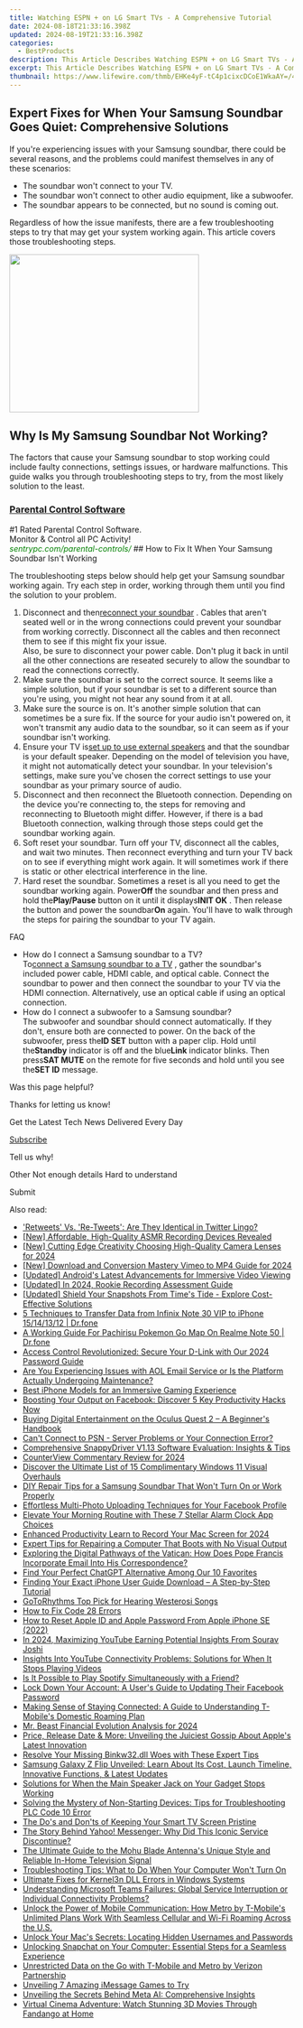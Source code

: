 ```yaml
---
title: Watching ESPN + on LG Smart TVs - A Comprehensive Tutorial
date: 2024-08-18T21:33:16.398Z
updated: 2024-08-19T21:33:16.398Z
categories:
  - BestProducts
description: This Article Describes Watching ESPN + on LG Smart TVs - A Comprehensive Tutorial
excerpt: This Article Describes Watching ESPN + on LG Smart TVs - A Comprehensive Tutorial
thumbnail: https://www.lifewire.com/thmb/EHKe4yF-tC4p1cixcDCoE1WkaAY=/400x300/filters:no_upscale():max_bytes(150000):strip_icc():format(webp)/LG-ESPN-Plus2-5a613f28564249e38ef803888f21e257.jpg
---
```


## Expert Fixes for When Your Samsung Soundbar Goes Quiet: Comprehensive Solutions
 If you're experiencing issues with your Samsung soundbar, there could be several reasons, and the problems could manifest themselves in any of these scenarios:

* The soundbar won't connect to your TV.
* The soundbar won't connect to other audio equipment, like a subwoofer.
* The soundbar appears to be connected, but no sound is coming out.

 Regardless of how the issue manifests, there are a few troubleshooting steps to try that may get your system working again. This article covers those troubleshooting steps.

<!-- affiliate ads begin -->
<a href="https://getlyla.pxf.io/c/5597632/1455723/15391" target="_top" id="1455723"><img src="//a.impactradius-go.com/display-ad/15391-1455723" border="0" alt="" width="336" height="280"/></a><img height="0" width="0" src="https://imp.pxf.io/i/5597632/1455723/15391" style="position:absolute;visibility:hidden;" border="0" />
<!-- affiliate ads end -->
## Why Is My Samsung Soundbar Not Working?

 The factors that cause your Samsung soundbar to stop working could include faulty connections, settings issues, or hardware malfunctions. This guide walks you through troubleshooting steps to try, from the most likely solution to the least.

<!-- affiliate ads begin -->
<h3 id="200610"><a href="https://sentrypc.7eer.net/c/5597632/200610/3022">Parental Control Software</a></h3>
<span class="text-ad-content">
	#1 Rated Parental Control Software.<br/>
	Monitor & Control all PC Activity!<br/>
		<cite style="color:green">sentrypc.com/parental-controls/</cite>
	</span><img height="0" width="0" src="https://sentrypc.7eer.net/i/5597632/200610/3022" style="position:absolute;visibility:hidden;" border="0" />
<!-- affiliate ads end -->
## How to Fix It When Your Samsung Soundbar Isn't Working

 The troubleshooting steps below should help get your Samsung soundbar working again. Try each step in order, working through them until you find the solution to your problem.

1. Disconnect and then[reconnect your soundbar](https://www.lifewire.com/connect-tv-to-external-audio-system-1846816) . Cables that aren't seated well or in the wrong connections could prevent your soundbar from working correctly. Disconnect all the cables and then reconnect them to see if this might fix your issue.  
 Also, be sure to disconnect your power cable. Don't plug it back in until all the other connections are reseated securely to allow the soundbar to read the connections correctly.
2. Make sure the soundbar is set to the correct source. It seems like a simple solution, but if your soundbar is set to a different source than you're using, you might not hear any sound from it at all.
3. Make sure the source is on. It's another simple solution that can sometimes be a sure fix. If the source for your audio isn't powered on, it won't transmit any audio data to the soundbar, so it can seem as if your soundbar isn't working.
4. Ensure your TV is[set up to use external speakers](https://www.lifewire.com/connect-and-set-up-a-sound-bar-4138615) and that the soundbar is your default speaker. Depending on the model of television you have, it might not automatically detect your soundbar. In your television's settings, make sure you've chosen the correct settings to use your soundbar as your primary source of audio.
5. Disconnect and then reconnect the Bluetooth connection. Depending on the device you're connecting to, the steps for removing and reconnecting to Bluetooth might differ. However, if there is a bad Bluetooth connection, walking through those steps could get the soundbar working again.
6. Soft reset your soundbar. Turn off your TV, disconnect all the cables, and wait two minutes. Then reconnect everything and turn your TV back on to see if everything might work again. It will sometimes work if there is static or other electrical interference in the line.
7. Hard reset the soundbar. Sometimes a reset is all you need to get the soundbar working again. Power**Off** the soundbar and then press and hold the**Play/Pause** button on it until it displays**INIT OK** . Then release the button and power the soundbar**On** again. You'll have to walk through the steps for pairing the soundbar to your TV again.

 FAQ

* How do I connect a Samsung soundbar to a TV?  
 To[connect a Samsung soundbar to a TV](https://www.lifewire.com/connect-samsung-soundbar-to-tv-5217392) , gather the soundbar's included power cable, HDMI cable, and optical cable. Connect the soundbar to power and then connect the soundbar to your TV via the HDMI connection. Alternatively, use an optical cable if using an optical connection.
* How do I connect a subwoofer to a Samsung soundbar?  
 The subwoofer and soundbar should connect automatically. If they don't, ensure both are connected to power. On the back of the subwoofer, press the**ID SET** button with a paper clip. Hold until the**Standby** indicator is off and the blue**Link** indicator blinks. Then press**SAT MUTE** on the remote for five seconds and hold until you see the**SET ID** message.

Was this page helpful?

Thanks for letting us know!

 Get the Latest Tech News Delivered Every Day

[Subscribe](https://www.lifewire.com/#)

Tell us why!

 Other  Not enough details  Hard to understand

 Submit

<ins class="adsbygoogle"
     style="display:block"
     data-ad-format="autorelaxed"
     data-ad-client="ca-pub-7571918770474297"
     data-ad-slot="1223367746"></ins>



<ins class="adsbygoogle"
     style="display:block"
     data-ad-client="ca-pub-7571918770474297"
     data-ad-slot="8358498916"
     data-ad-format="auto"
     data-full-width-responsive="true"></ins>

<span class="atpl-alsoreadstyle">Also read:</span>
<div><ul>
<li><a href="https://techtrends.techidaily.com/retweets-vs-re-tweets-are-they-identical-in-twitter-lingo/"><u>'Retweets' Vs. 'Re-Tweets': Are They Identical in Twitter Lingo?</u></a></li>
<li><a href="https://extra-tips.techidaily.com/new-affordable-high-quality-asmr-recording-devices-revealed/"><u>[New] Affordable, High-Quality ASMR Recording Devices Revealed</u></a></li>
<li><a href="https://eaxpv-info.techidaily.com/new-cutting-edge-creativity-choosing-high-quality-camera-lenses-for-2024/"><u>[New] Cutting Edge Creativity  Choosing High-Quality Camera Lenses for 2024</u></a></li>
<li><a href="https://vimeo-videos.techidaily.com/new-download-and-conversion-mastery-vimeo-to-mp4-guide-for-2024/"><u>[New] Download and Conversion Mastery  Vimeo to MP4 Guide for 2024</u></a></li>
<li><a href="https://extra-lessons.techidaily.com/updated-androids-latest-advancements-for-immersive-video-viewing/"><u>[Updated] Android's Latest Advancements for Immersive Video Viewing</u></a></li>
<li><a href="https://visual-screen-recording.techidaily.com/updated-in-2024-rookie-recording-assessment-guide/"><u>[Updated] In 2024, Rookie Recording Assessment Guide</u></a></li>
<li><a href="https://extra-support.techidaily.com/updated-shield-your-snapshots-from-times-tide-explore-cost-effective-solutions/"><u>[Updated] Shield Your Snapshots From Time's Tide - Explore Cost-Effective Solutions</u></a></li>
<li><a href="https://blog-min.techidaily.com/5-techniques-to-transfer-data-from-infinix-note-30-vip-to-iphone-15141312-drfone-by-drfone-transfer-from-android-transfer-from-android/"><u>5 Techniques to Transfer Data from Infinix Note 30 VIP to iPhone 15/14/13/12 | Dr.fone</u></a></li>
<li><a href="https://pokemon-go-android.techidaily.com/a-working-guide-for-pachirisu-pokemon-go-map-on-realme-note-50-drfone-by-drfone-virtual-android/"><u>A Working Guide For Pachirisu Pokemon Go Map On Realme Note 50 | Dr.fone</u></a></li>
<li><a href="https://techtrends.techidaily.com/access-control-revolutionized-secure-your-d-link-with-our-2024-password-guide/"><u>Access Control Revolutionized: Secure Your D-Link with Our 2024 Password Guide</u></a></li>
<li><a href="https://techtrends.techidaily.com/are-you-experiencing-issues-with-aol-email-service-or-is-the-platform-actually-undergoing-maintenance/"><u>Are You Experiencing Issues with AOL Email Service or Is the Platform Actually Undergoing Maintenance?</u></a></li>
<li><a href="https://techtrends.techidaily.com/best-iphone-models-for-an-immersive-gaming-experience/"><u>Best iPhone Models for an Immersive Gaming Experience</u></a></li>
<li><a href="https://techtrends.techidaily.com/boosting-your-output-on-facebook-discover-5-key-productivity-hacks-now/"><u>Boosting Your Output on Facebook: Discover 5 Key Productivity Hacks Now</u></a></li>
<li><a href="https://techtrends.techidaily.com/buying-digital-entertainment-on-the-oculus-quest-2-a-beginners-handbook/"><u>Buying Digital Entertainment on the Oculus Quest 2 – A Beginner's Handbook</u></a></li>
<li><a href="https://techtrends.techidaily.com/cant-connect-to-psn-server-problems-or-your-connection-error/"><u>Can't Connect to PSN - Server Problems or Your Connection Error?</u></a></li>
<li><a href="https://techtrends.techidaily.com/comprehensive-snappydriver-v113-software-evaluation-insights-and-tips/"><u>Comprehensive SnappyDriver V1.13 Software Evaluation: Insights & Tips</u></a></li>
<li><a href="https://fox-boxes.techidaily.com/counterview-commentary-review-for-2024/"><u>CounterView Commentary Review for 2024</u></a></li>
<li><a href="https://techtrends.techidaily.com/discover-the-ultimate-list-of-15-complimentary-windows-11-visual-overhauls/"><u>Discover the Ultimate List of 15 Complimentary Windows 11 Visual Overhauls</u></a></li>
<li><a href="https://techtrends.techidaily.com/diy-repair-tips-for-a-samsung-soundbar-that-wont-turn-on-or-work-properly/"><u>DIY Repair Tips for a Samsung Soundbar That Won't Turn On or Work Properly</u></a></li>
<li><a href="https://techtrends.techidaily.com/effortless-multi-photo-uploading-techniques-for-your-facebook-profile/"><u>Effortless Multi-Photo Uploading Techniques for Your Facebook Profile</u></a></li>
<li><a href="https://techtrends.techidaily.com/elevate-your-morning-routine-with-these-7-stellar-alarm-clock-app-choices/"><u>Elevate Your Morning Routine with These 7 Stellar Alarm Clock App Choices</u></a></li>
<li><a href="https://visual-screen-recording.techidaily.com/enhanced-productivity-learn-to-record-your-mac-screen-for-2024/"><u>Enhanced Productivity  Learn to Record Your Mac Screen for 2024</u></a></li>
<li><a href="https://techtrends.techidaily.com/expert-tips-for-repairing-a-computer-that-boots-with-no-visual-output/"><u>Expert Tips for Repairing a Computer That Boots with No Visual Output</u></a></li>
<li><a href="https://techtrends.techidaily.com/exploring-the-digital-pathways-of-the-vatican-how-does-pope-francis-incorporate-email-into-his-correspondence/"><u>Exploring the Digital Pathways of the Vatican: How Does Pope Francis Incorporate Email Into His Correspondence?</u></a></li>
<li><a href="https://techtrends.techidaily.com/find-your-perfect-chatgpt-alternative-among-our-10-favorites/"><u>Find Your Perfect ChatGPT Alternative Among Our 10 Favorites</u></a></li>
<li><a href="https://techtrends.techidaily.com/finding-your-exact-iphone-user-guide-download-a-step-by-step-tutorial/"><u>Finding Your Exact iPhone User Guide Download – A Step-by-Step Tutorial</u></a></li>
<li><a href="https://fox-helps.techidaily.com/gotorhythms-top-pick-for-hearing-westerosi-songs/"><u>GoToRhythms  Top Pick for Hearing Westerosi Songs</u></a></li>
<li><a href="https://techtrends.techidaily.com/how-to-fix-code-28-errors/"><u>How to Fix Code 28 Errors</u></a></li>
<li><a href="https://apple-account.techidaily.com/how-to-reset-apple-id-and-apple-password-from-apple-iphone-se-2022-by-drfone-ios/"><u>How to Reset Apple ID and Apple Password From Apple iPhone SE (2022)</u></a></li>
<li><a href="https://youtube-help.techidaily.com/in-2024-maximizing-youtube-earning-potential-insights-from-sourav-joshi/"><u>In 2024, Maximizing YouTube Earning Potential  Insights From Sourav Joshi</u></a></li>
<li><a href="https://techtrends.techidaily.com/insights-into-youtube-connectivity-problems-solutions-for-when-it-stops-playing-videos/"><u>Insights Into YouTube Connectivity Problems: Solutions for When It Stops Playing Videos</u></a></li>
<li><a href="https://techtrends.techidaily.com/is-it-possible-to-play-spotify-simultaneously-with-a-friend/"><u>Is It Possible to Play Spotify Simultaneously with a Friend?</u></a></li>
<li><a href="https://techtrends.techidaily.com/lock-down-your-account-a-users-guide-to-updating-their-facebook-password/"><u>Lock Down Your Account: A User's Guide to Updating Their Facebook Password</u></a></li>
<li><a href="https://techtrends.techidaily.com/making-sense-of-staying-connected-a-guide-to-understanding-t-mobiles-domestic-roaming-plan/"><u>Making Sense of Staying Connected: A Guide to Understanding T-Mobile's Domestic Roaming Plan</u></a></li>
<li><a href="https://youtube-help.techidaily.com/mr-beast-financial-evolution-analysis-for-2024/"><u>Mr. Beast  Financial Evolution Analysis for 2024</u></a></li>
<li><a href="https://techtrends.techidaily.com/price-release-date-and-more-unveiling-the-juiciest-gossip-about-apples-latest-innovation/"><u>Price, Release Date & More: Unveiling the Juiciest Gossip About Apple's Latest Innovation</u></a></li>
<li><a href="https://techtrends.techidaily.com/resolve-your-missing-binkw32dll-woes-with-these-expert-tips/"><u>Resolve Your Missing Binkw32.dll Woes with These Expert Tips</u></a></li>
<li><a href="https://techtrends.techidaily.com/samsung-galaxy-z-flip-unveiled-learn-about-its-cost-launch-timeline-innovative-functions-and-latest-updates/"><u>Samsung Galaxy Z Flip Unveiled: Learn About Its Cost, Launch Timeline, Innovative Functions, & Latest Updates</u></a></li>
<li><a href="https://sound-issues.techidaily.com/solutions-for-when-the-main-speaker-jack-on-your-gadget-stops-working/"><u>Solutions for When the Main Speaker Jack on Your Gadget Stops Working</u></a></li>
<li><a href="https://techtrends.techidaily.com/solving-the-mystery-of-non-starting-devices-tips-for-troubleshooting-plc-code-10-error/"><u>Solving the Mystery of Non-Starting Devices: Tips for Troubleshooting PLC Code 10 Error</u></a></li>
<li><a href="https://techtrends.techidaily.com/the-dos-and-donts-of-keeping-your-smart-tv-screen-pristine/"><u>The Do's and Don'ts of Keeping Your Smart TV Screen Pristine</u></a></li>
<li><a href="https://techtrends.techidaily.com/the-story-behind-yahoo-messenger-why-did-this-iconic-service-discontinue/"><u>The Story Behind Yahoo! Messenger: Why Did This Iconic Service Discontinue?</u></a></li>
<li><a href="https://buynow-marvelous.techidaily.com/the-ultimate-guide-to-the-mohu-blade-antennas-unique-style-and-reliable-in-home-television-signal/"><u>The Ultimate Guide to the Mohu Blade Antenna's Unique Style and Reliable In-Home Television Signal</u></a></li>
<li><a href="https://techtrends.techidaily.com/troubleshooting-tips-what-to-do-when-your-computer-wont-turn-on/"><u>Troubleshooting Tips: What to Do When Your Computer Won't Turn On</u></a></li>
<li><a href="https://techtrends.techidaily.com/ultimate-fixes-for-kernel3n-dll-errors-in-windows-systems/"><u>Ultimate Fixes for Kernel3n DLL Errors in Windows Systems</u></a></li>
<li><a href="https://techtrends.techidaily.com/understanding-microsoft-teams-failures-global-service-interruption-or-individual-connectivity-problems/"><u>Understanding Microsoft Teams Failures: Global Service Interruption or Individual Connectivity Problems?</u></a></li>
<li><a href="https://techtrends.techidaily.com/1722859884530-unlock-the-power-of-mobile-communication-how-metro-by-t-mobiles-unlimited-plans-work-with-seamless-cellular-and-wi-fi-roaming-across-the-us/"><u>Unlock the Power of Mobile Communication: How Metro by T-Mobile's Unlimited Plans Work With Seamless Cellular and Wi-Fi Roaming Across the U.S.</u></a></li>
<li><a href="https://techtrends.techidaily.com/unlock-your-macs-secrets-locating-hidden-usernames-and-passwords/"><u>Unlock Your Mac's Secrets: Locating Hidden Usernames and Passwords</u></a></li>
<li><a href="https://techtrends.techidaily.com/unlocking-snapchat-on-your-computer-essential-steps-for-a-seamless-experience/"><u>Unlocking Snapchat on Your Computer: Essential Steps for a Seamless Experience</u></a></li>
<li><a href="https://techtrends.techidaily.com/unrestricted-data-on-the-go-with-t-mobile-and-metro-by-verizon-partnership/"><u>Unrestricted Data on the Go with T-Mobile and Metro by Verizon Partnership</u></a></li>
<li><a href="https://techtrends.techidaily.com/unveiling-7-amazing-imessage-games-to-try/"><u>Unveiling 7 Amazing iMessage Games to Try</u></a></li>
<li><a href="https://techtrends.techidaily.com/unveiling-the-secrets-behind-meta-ai-comprehensive-insights/"><u>Unveiling the Secrets Behind Meta AI: Comprehensive Insights</u></a></li>
<li><a href="https://techtrends.techidaily.com/virtual-cinema-adventure-watch-stunning-3d-movies-through-fandango-at-home/"><u>Virtual Cinema Adventure: Watch Stunning 3D Movies Through Fandango at Home</u></a></li>
</ul></div>
